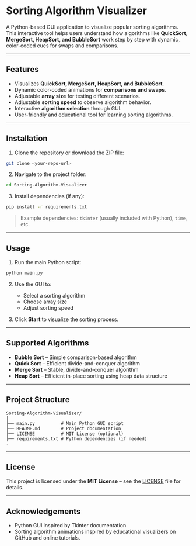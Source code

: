 
# Sorting Algorithm Visualizer

A Python-based GUI application to visualize popular sorting algorithms. This interactive tool helps users understand how algorithms like **QuickSort, MergeSort, HeapSort, and BubbleSort** work step by step with dynamic, color-coded cues for swaps and comparisons.

---

## Features

- Visualizes **QuickSort, MergeSort, HeapSort, and BubbleSort**.  
- Dynamic color-coded animations for **comparisons and swaps**.  
- Adjustable **array size** for testing different scenarios.  
- Adjustable **sorting speed** to observe algorithm behavior.  
- Interactive **algorithm selection** through GUI.  
- User-friendly and educational tool for learning sorting algorithms.

---

## Installation

1. Clone the repository or download the ZIP file:
```bash
git clone <your-repo-url>
````

2. Navigate to the project folder:

```bash
cd Sorting-Algorithm-Visualizer
```

3. Install dependencies (if any):

```bash
pip install -r requirements.txt
```

> Example dependencies: `tkinter` (usually included with Python), `time`, etc.

---

## Usage

1. Run the main Python script:

```bash
python main.py
```

2. Use the GUI to:

   * Select a sorting algorithm
   * Choose array size
   * Adjust sorting speed
3. Click **Start** to visualize the sorting process.

---

## Supported Algorithms

* **Bubble Sort** – Simple comparison-based algorithm
* **Quick Sort** – Efficient divide-and-conquer algorithm
* **Merge Sort** – Stable, divide-and-conquer algorithm
* **Heap Sort** – Efficient in-place sorting using heap data structure

---

## Project Structure

```
Sorting-Algorithm-Visualizer/
│
├── main.py          # Main Python GUI script
├── README.md        # Project documentation
├── LICENSE          # MIT License (optional)
├── requirements.txt # Python dependencies (if needed)
-
```

---

## License

This project is licensed under the **MIT License** – see the [LICENSE](LICENSE) file for details.

---

## Acknowledgements

* Python GUI inspired by Tkinter documentation.
* Sorting algorithm animations inspired by educational visualizers on GitHub and online tutorials.



